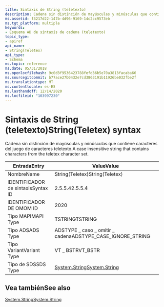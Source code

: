```yaml
---
title: Sintaxis de String (teletexto)
description: Cadena sin distinción de mayúsculas y minúsculas que contiene caracteres del juego de caracteres teletexto.
ms.assetid: f3217d22-147b-4d96-9169-14c2cc9573eb
ms.tgt_platform: multiple
keywords:
- Esquema AD de sintaxis de cadena (teletexto)
topic_type:
- apiref
api_name:
- String(Teletex)
api_type:
- Schema
ms.topic: reference
ms.date: 05/31/2018
ms.openlocfilehash: 9c0d3f9536423788fefd36b5e70a3813facaba66
ms.sourcegitcommit: b77ace27b0432e7cd3863191b11926be032fbe2f
ms.translationtype: MT
ms.contentlocale: es-ES
ms.lasthandoff: 12/14/2020
ms.locfileid: "103997230"
---
```

# <a name="stringteletex-syntax"></a><span data-ttu-id="dc876-104">Sintaxis de String (teletexto)</span><span class="sxs-lookup"><span data-stu-id="dc876-104">String(Teletex) syntax</span></span>

<span data-ttu-id="dc876-105">Cadena sin distinción de mayúsculas y minúsculas que contiene caracteres del juego de caracteres teletexto.</span><span class="sxs-lookup"><span data-stu-id="dc876-105">A case insensitive string that contains characters from the teletex character set.</span></span>



| <span data-ttu-id="dc876-106">Entrada</span><span class="sxs-lookup"><span data-stu-id="dc876-106">Entry</span></span> | <span data-ttu-id="dc876-107">Value</span><span class="sxs-lookup"><span data-stu-id="dc876-107">Value</span></span> |
|--------------|------------------------------------------------------------------------|
| <span data-ttu-id="dc876-108">Nombre</span><span class="sxs-lookup"><span data-stu-id="dc876-108">Name</span></span>         | <span data-ttu-id="dc876-109">String(Teletex)</span><span class="sxs-lookup"><span data-stu-id="dc876-109">String(Teletex)</span></span>                                                        |
| <span data-ttu-id="dc876-110">IDENTIFICADOR de sintaxis</span><span class="sxs-lookup"><span data-stu-id="dc876-110">Syntax ID</span></span>    | <span data-ttu-id="dc876-111">2.5.5.4</span><span class="sxs-lookup"><span data-stu-id="dc876-111">2.5.5.4</span></span>                                                                |
| <span data-ttu-id="dc876-112">IDENTIFICADOR DE OM</span><span class="sxs-lookup"><span data-stu-id="dc876-112">OM ID</span></span>        | <span data-ttu-id="dc876-113">20</span><span class="sxs-lookup"><span data-stu-id="dc876-113">20</span></span>                                                                     |
| <span data-ttu-id="dc876-114">Tipo MAPI</span><span class="sxs-lookup"><span data-stu-id="dc876-114">MAPI Type</span></span>    | <span data-ttu-id="dc876-115">TSTRING</span><span class="sxs-lookup"><span data-stu-id="dc876-115">TSTRING</span></span>                                                                |
| <span data-ttu-id="dc876-116">Tipo ADS</span><span class="sxs-lookup"><span data-stu-id="dc876-116">ADS Type</span></span>     | <span data-ttu-id="dc876-117">ADSTYPE \_ caso \_ omitir \_ cadena</span><span class="sxs-lookup"><span data-stu-id="dc876-117">ADSTYPE\_CASE\_IGNORE\_STRING</span></span>                                          |
| <span data-ttu-id="dc876-118">Tipo Variant</span><span class="sxs-lookup"><span data-stu-id="dc876-118">Variant Type</span></span> | <span data-ttu-id="dc876-119">VT \_ BSTR</span><span class="sxs-lookup"><span data-stu-id="dc876-119">VT\_BSTR</span></span>                                                               |
| <span data-ttu-id="dc876-120">Tipo de SDS</span><span class="sxs-lookup"><span data-stu-id="dc876-120">SDS Type</span></span>     | [<span data-ttu-id="dc876-121">System.String</span><span class="sxs-lookup"><span data-stu-id="dc876-121">System.String</span></span>](/dotnet/api/system.string) |



## <a name="see-also"></a><span data-ttu-id="dc876-122">Vea también</span><span class="sxs-lookup"><span data-stu-id="dc876-122">See also</span></span>

<dl> <dt>

[<span data-ttu-id="dc876-123">System.String</span><span class="sxs-lookup"><span data-stu-id="dc876-123">System.String</span></span>](/dotnet/api/system.string)
</dt> </dl>

 

 
